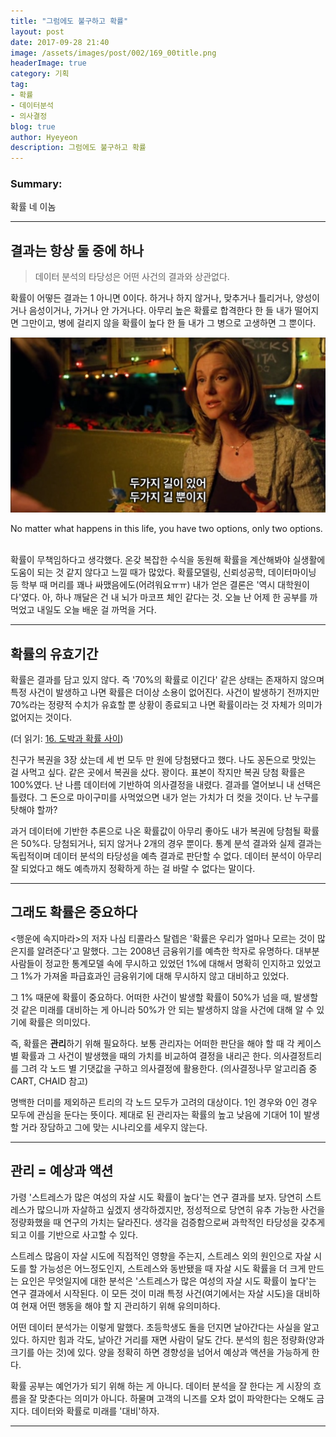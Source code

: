 ```yaml
---
title: "그럼에도 불구하고 확률"
layout: post
date: 2017-09-28 21:40
image: /assets/images/post/002/169_00title.png
headerImage: true
category: 기획
tag:
- 확률
- 데이터분석
- 의사결정
blog: true
author: Hyeyeon
description: 그럼에도 불구하고 확률
---
```


### Summary:

확률 네 이놈

---

## 결과는 항상 둘 중에 하나

> 데이터 분석의 타당성은 어떤 사건의 결과와 상관없다.

확률이 어떻든 결과는 1 아니면 0이다. 하거나 하지 않거나, 맞추거나 틀리거나, 양성이거나 음성이거나, 가거나 안 가거나다. 아무리 높은 확률로 합격한다 한 들 내가 떨어지면 그만이고, 병에 걸리지 않을 확률이 높다 한 들 내가 그 병으로 고생하면 그 뿐이다.

![pic1](/assets/images/post/002/177_01.png)
<figcaption class="caption">No matter what happens in this life, you have two options, only two options.</figcaption>
<br>

확률이 무책임하다고 생각했다. 온갖 복잡한 수식을 동원해 확률을 계산해봐야 실생활에 도움이 되는 것 같지 않다고 느낄 때가 많았다. 확률모델링, 신뢰성공학, 데이터마이닝 등 학부 때 머리를 꽤나 싸맸음에도(어려워요ㅠㅠ) 내가 얻은 결론은 '역시 대학원이다'였다. 아, 하나 깨달은 건 내 뇌가 마코프 체인 같다는 것. 오늘 난 어제 한 공부를 까먹었고 내일도 오늘 배운 걸 까먹을 거다.

---

## 확률의 유효기간

확률은 결과를 담고 있지 않다. 즉 '70%의 확률로 이긴다' 같은 상태는 존재하지 않으며 특정 사건이 발생하고 나면 확률은 더이상 소용이 없어진다. 사건이 발생하기 전까지만 70%라는 정량적 수치가 유효할 뿐 상황이 종료되고 나면 확률이라는 것 자체가 의미가 없어지는 것이다.

(더 읽기: [16. 도박과 확률 사이](https://brunch.co.kr/@amangkim/28))

친구가 복권을 3장 샀는데 세 번 모두 만 원에 당첨됐다고 했다. 나도 꽁돈으로 맛있는 걸 사먹고 싶다. 같은 곳에서 복권을 샀다. 꽝이다. 표본이 작지만 복권 당첨 확률은 100%였다. 난 나름 데이터에 기반하여 의사결정을 내렸다. 결과를 열어보니 내 선택은 틀렸다. 그 돈으로 마이구미를 사먹었으면 내가 얻는 가치가 더 컷을 것이다. 난 누구를 탓해야 할까?

과거 데이터에 기반한 추론으로 나온 확률값이 아무리 좋아도 내가 복권에 당첨될 확률은 50%다. 당첨되거나, 되지 않거나 2개의 경우 뿐이다. 통계 분석 결과와 실제 결과는 독립적이며 데이터 분석의 타당성을 예측 결과로 판단할 수 없다. 데이터 분석이 아무리 잘 되었다고 해도 예측까지 정확하게 하는 걸 바랄 수 없다는 말이다.

---

## 그래도 확률은 중요하다

\<행운에 속지마라\>의 저자 나심 티콜라스 탈렙은 '확률은 우리가 얼마나 모르는 것이 많은지를 알려준다'고 말했다. 그는 2008년 금융위기를 예측한 학자로 유명하다. 대부분 사람들이 정교한 통계모델 속에 무시하고 있었던 1%에 대해서 명확히 인지하고 있었고 그 1%가 가져올 파급효과인 금융위기에 대해 무시하지 않고 대비하고 있었다.

그 1% 때문에 확률이 중요하다. 어떠한 사건이 발생할 확률이 50%가 넘을 때, 발생할 것 같은 미래를 대비하는 게 아니라 50%가 안 되는 발생하지 않을 사건에 대해 알 수 있기에 확률은 의미있다.

즉, 확률은 **관리**하기 위해 필요하다. 보통 관리자는 어떠한 판단을 해야 할 때 각 케이스 별 확률과 그 사건이 발생했을 때의 가치를 비교하여 결정을 내리곤 한다. 의사결정트리를 그려 각 노드 별 기댓값을 구하고 의사결정에 활용한다. (의사결정나무 알고리즘 중 CART, CHAID 참고)

명백한 더미를 제외하곤 트리의 각 노드 모두가 고려의 대상이다. 1인 경우와 0인 경우 모두에 관심을 둔다는 뜻이다. 제대로 된 관리자는 확률의 높고 낮음에 기대어 1이 발생할 거라 장담하고 그에 맞는 시나리오를 세우지 않는다.

---

## 관리 = 예상과 액션

가령 '스트레스가 많은 여성의 자살 시도 확률이 높다'는 연구 결과를 보자. 당연히 스트레스가 많으니까 자살하고 싶겠지 생각하겠지만, 정성적으로 당연히 유추 가능한 사건을 정량화했을 때 연구의 가치는 달라진다. 생각을 검증함으로써 과학적인 타당성을 갖추게 되고 이를 기반으로 사고할 수 있다.

스트레스 많음이 자살 시도에 직접적인 영향을 주는지, 스트레스 외의 원인으로 자살 시도를 할 가능성은 어느정도인지, 스트레스와 동반됐을 때 자살 시도 확률을 더 크게 만드는 요인은 무엇일지에 대한 분석은 '스트레스가 많은 여성의 자살 시도 확률이 높다'는 연구 결과에서 시작된다. 이 모든 것이 미래 특정 사건(여기에서는 자살 시도)을 대비하여 현재 어떤 행동을 해야 할 지 관리하기 위해 유의미하다.

어떤 데이터 분석가는 이렇게 말했다. 초등학생도 돌을 던지면 날아간다는 사실을 알고 있다. 하지만 힘과 각도, 날아간 거리를 재면 사람이 달도 간다. 분석의 힘은 정량화(양과 크기를 아는 것)에 있다. 양을 정확히 하면 경향성을 넘어서 예상과 액션을 가능하게 한다.

확률 공부는 예언가가 되기 위해 하는 게 아니다. 데이터 분석을 잘 한다는 게 시장의 흐름을 잘 맞춘다는 의미가 아니다. 하물며 고객의 니즈를 오차 없이 파악한다는 오해도 금지다. 데이터와 확률로 미래를 '대비'하자.

---
